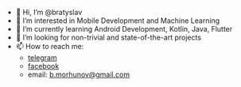 - 👋 Hi, I’m @bratyslav
- 👀 I’m interested in Mobile Development and Machine Learning
- 🌱 I’m currently learning Android Development, Kotlin, Java, Flutter
- 💞️ I’m looking for non-trivial and state-of-the-art projects
- 📫 How to reach me:
  * [telegram](https://t.me/CVABIK)
  * [facebook](https://www.facebook.com/profile.php?id=100006806719182)
  * email: b.morhunov@gmail.com

<!---
bratyslav/bratyslav is a ✨ special ✨ repository because its `README.md` (this file) appears on your GitHub profile.
You can click the Preview link to take a look at your changes.
--->
